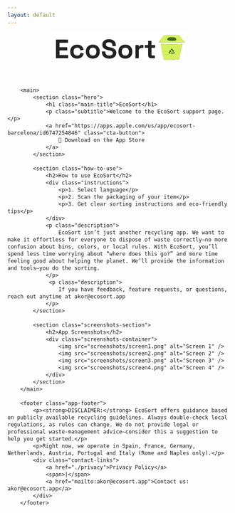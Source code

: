 ```yaml
---
layout: default
---
```

 <div class="container">
        <header class="app-header">
            <img src="screenshots/logo.svg" alt="EcoSort Logo" class="logo">
        </header>

        <main>
            <section class="hero">
                <h1 class="main-title">EcoSort</h1>
                <p class="subtitle">Welcome to the EcoSort support page.</p>
                <a href="https://apps.apple.com/us/app/ecosort-barcelona/id6747254846" class="cta-button">
                    📱 Download on the App Store
                </a>
            </section>

            <section class="how-to-use">
                <h2>How to use EcoSort</h2>
                <div class="instructions">
                    <p>1. Select language</p>
                    <p>2. Scan the packaging of your item</p>
                    <p>3. Get clear sorting instructions and eco-friendly tips</p>
                </div>
                <p class="description">
                    EcoSort isn’t just another recycling app. We want to make it effortless for everyone to dispose of waste correctly—no more confusion about bins, colors, or local rules. With EcoSort, you’ll spend less time worrying about “where does this go?” and more time feeling good about helping the planet. We’ll provide the information and tools—you do the sorting.
                </p>
                 <p class="description">
                    If you have feedback, feature requests, or questions, reach out anytime at akor@ecosort.app
                </p>
            </section>

            <section class="screenshots-section">
                <h2>App Screenshots</h2>
                <div class="screenshots-container">
                    <img src="screenshots/screen1.png" alt="Screen 1" />
                    <img src="screenshots/screen2.png" alt="Screen 2" />
                    <img src="screenshots/screen3.png" alt="Screen 3" />
                    <img src="screenshots/screen4.png" alt="Screen 4" />
                </div>
            </section>
        </main>

        <footer class="app-footer">
            <p><strong>DISCLAIMER:</strong> EcoSort offers guidance based on publicly available recycling guidelines. Always double-check local regulations, as rules can change. We do not provide legal or professional waste-management advice—consider this a suggestion to help you get started.</p>
            <p>Right now, we operate in Spain, France, Germany, Netherlands, Austria, Portugal and Italy (Rome and Naples only).</p>
            <div class="contact-links">
                <a href="./privacy">Privacy Policy</a>
                <span>|</span>
                <a href="mailto:akor@ecosort.app">Contact us: akor@ecosort.app</a>
            </div>
        </footer>
</div>
